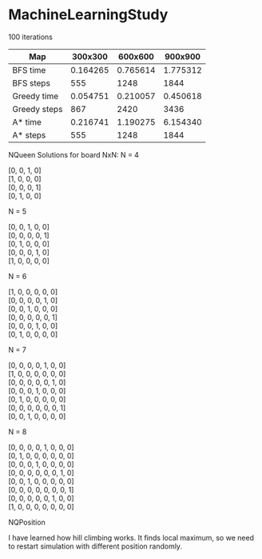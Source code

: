 # MachineLearningStudy

100 iterations

Map | 300x300 | 600x600 | 900x900|
--- | --- | --- | --- |
BFS time| 0.164265 | 0.765614 | 1.775312 |
BFS steps | 555 | 1248 | 1844 |
Greedy time | 0.054751 | 0.210057 | 0.450618
Greedy steps | 867 | 2420 | 3436 |
A* time | 0.216741 | 1.190275 | 6.154340 |
A* steps | 555 | 1248 | 1844 |

NQueen
Solutions for board NxN:
N = 4

[0, 0, 1, 0]  
 [1, 0, 0, 0]  
[0, 0, 0, 1]  
[0, 1, 0, 0]  

N = 5

[0, 0, 1, 0, 0]  
[0, 0, 0, 0, 1]  
[0, 1, 0, 0, 0]  
[0, 0, 0, 1, 0]  
[1, 0, 0, 0, 0]  

N = 6

[1, 0, 0, 0, 0, 0]  
[0, 0, 0, 0, 1, 0]  
[0, 0, 1, 0, 0, 0]  
[0, 0, 0, 0, 0, 1]  
[0, 0, 0, 1, 0, 0]  
[0, 1, 0, 0, 0, 0]   

N = 7

[0, 0, 0, 0, 1, 0, 0]  
[1, 0, 0, 0, 0, 0, 0]  
[0, 0, 0, 0, 0, 1, 0]  
[0, 0, 0, 1, 0, 0, 0]  
[0, 1, 0, 0, 0, 0, 0]  
[0, 0, 0, 0, 0, 0, 1]  
[0, 0, 1, 0, 0, 0, 0]  

N = 8

[0, 0, 0, 0, 1, 0, 0, 0]  
[0, 1, 0, 0, 0, 0, 0, 0]  
[0, 0, 0, 1, 0, 0, 0, 0]  
[0, 0, 0, 0, 0, 0, 1, 0]  
[0, 0, 1, 0, 0, 0, 0, 0]  
[0, 0, 0, 0, 0, 0, 0, 1]  
[0, 0, 0, 0, 0, 1, 0, 0]  
[1, 0, 0, 0, 0, 0, 0, 0]  


NQPosition

I have learned how hill climbing works.
It finds local maximum, so we need to restart simulation
with different position randomly. 
